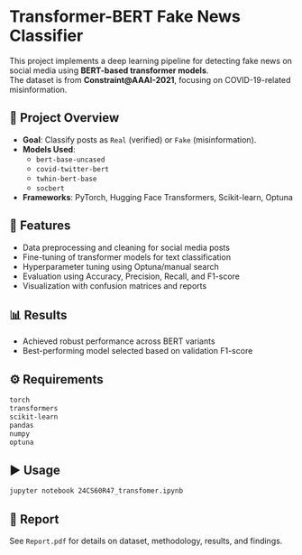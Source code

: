 # Transformer-BERT Fake News Classifier

This project implements a deep learning pipeline for detecting fake news on social media using **BERT-based transformer models**.  
The dataset is from **Constraint@AAAI-2021**, focusing on COVID-19-related misinformation.  

## 📂 Project Overview
- **Goal**: Classify posts as `Real` (verified) or `Fake` (misinformation).  
- **Models Used**:
  - `bert-base-uncased`
  - `covid-twitter-bert`
  - `twhin-bert-base`
  - `socbert`
- **Frameworks**: PyTorch, Hugging Face Transformers, Scikit-learn, Optuna  

## 🚀 Features
- Data preprocessing and cleaning for social media posts  
- Fine-tuning of transformer models for text classification  
- Hyperparameter tuning using Optuna/manual search  
- Evaluation using Accuracy, Precision, Recall, and F1-score  
- Visualization with confusion matrices and reports  

## 📊 Results
- Achieved robust performance across BERT variants  
- Best-performing model selected based on validation F1-score  

## ⚙️ Requirements
```bash
torch
transformers
scikit-learn
pandas
numpy
optuna
```

## ▶️ Usage
```bash
jupyter notebook 24CS60R47_transfomer.ipynb
```

## 📑 Report
See `Report.pdf` for details on dataset, methodology, results, and findings.
